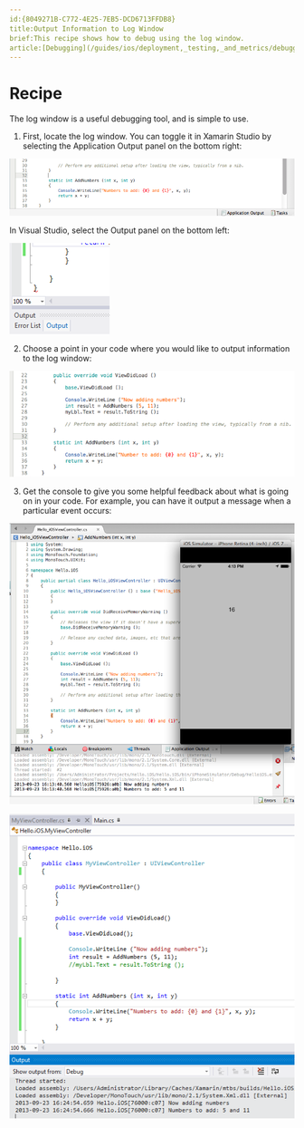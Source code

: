 ```yaml
---
id:{8049271B-C772-4E25-7EB5-DCD6713FFDB8}  
title:Output Information to Log Window  
brief:This recipe shows how to debug using the log window.  
article:[Debugging](/guides/ios/deployment,_testing,_and_metrics/debugging_in_xamarin_ios)  
---
```


<a name="Recipe" class="injected"></a>


# Recipe

The log window is a useful debugging tool, and is simple to use.

1. First, locate the log window. You can toggle it in Xamarin Studio by selecting
the <span class="UIItem">Application Output</span> panel on the bottom right:

 [ ![](Images/ios_log_00.png)](Images/ios_log_00.png)

In Visual Studio, select the <span class="UIItem">Output</span> panel on the bottom left:

 [ ![](Images/ios_log_00_vs.png)](Images/ios_log_00_vs.png)

<ol start="2">
  <li>Choose a point in your code where you would like to output information to the log window:</li>
</ol>

 [ ![](Images/ios_log_01.png)](Images/ios_log_01.png)

<ol start="3">
  <li>Get the console to give you some helpful feedback about what is going on in your code. For example, you can have it output a message when a particular event occurs:</li>
</ol>

 [ ![](Images/ios_log_02.png)](Images/ios_log_02.png)

 [ ![](Images/ios_log_02_vs.png)](Images/ios_log_02_vs.png)